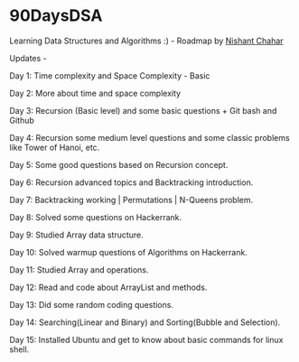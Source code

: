 # 90DaysDSA
Learning Data Structures and Algorithms :) - Roadmap by [Nishant Chahar](https://www.youtube.com/watch?v=UVP3123wNYQ&t=656s)

Updates -

Day 1: Time complexity and Space Complexity - Basic

Day 2: More about time and space complexity

Day 3: Recursion (Basic level) and some basic questions + Git bash and Github 

Day 4: Recursion some medium level questions and some classic problems like Tower of Hanoi, etc.

Day 5: Some good questions based on Recursion concept.

Day 6: Recursion advanced topics and Backtracking introduction.

Day 7: Backtracking working | Permutations | N-Queens problem.

Day 8: Solved some questions on Hackerrank.

Day 9: Studied Array data structure.

Day 10: Solved warmup questions of Algorithms on Hackerrank. 

Day 11: Studied Array and operations.

Day 12: Read and code about ArrayList and methods.

Day 13: Did some random coding questions.

Day 14: Searching(Linear and Binary) and Sorting(Bubble and Selection).

Day 15: Installed Ubuntu and get to know about basic commands for linux shell.

